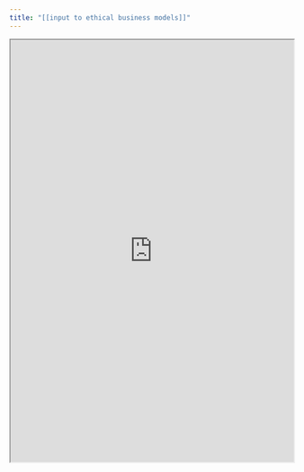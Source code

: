 ```yaml
---
title: "[[input to ethical business models]]"
---
```



<iframe height="750" width="100%" src="https://ewelton.github.io/ktest/wiki.html#%5B%5Binput%20to%20ethical%20business%20models%5D%5D"></iframe>
